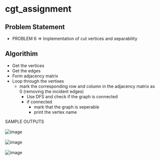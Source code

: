 # cgt_assignment


## Problem Statement
- PROBLEM 6 => Implementation of cut vertices and separability

## Algorithim
- Get the vertices
- Get the edges
- Form adjacency matrix
- Loop through the vertixes
    - mark the corresponding row and column in the adjacency matrix as 0 (removing the incident edges)
        - Use DFS and check if the graph is connected
        - if connected
            - mark that the graph is seperable
            - print the vertex name
 
 SAMPLE OUTPUTS<br><br>
![image](https://user-images.githubusercontent.com/84980036/204102005-baa43b03-31b7-4a44-b656-829665617fde.png)
<br><br>
![image](https://user-images.githubusercontent.com/84980036/204102043-0ba81c00-ae84-44d7-a862-37fc111d5441.png)
<br><br>
![image](https://user-images.githubusercontent.com/84980036/204102082-d871c498-9af3-425a-8051-0934322ac63c.png)
